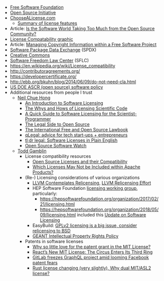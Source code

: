 <!-- licensing -->
  * [Free Software Foundation](http://fsf.org/licensing)
  * [Open Source Initiative](http://opensource.org/)
  * [ChooseALicense.com](https://choosealicense.com/)
    - [Summary of license features ](https://choosealicense.com/appendix/)
  * Article: [Is the Software World Taking Too Much from the Open Source Community?](https://arstechnica.com/information-technology/2019/10/is-the-software-world-taking-too-much-from-the-open-source-community/)
  * [License Compatability graphic](http://www.dwheeler.com/essays/floss-license-slide.html)
  * Article: [Managing Copyright Information within a Free Software Project](http://softwarefreedom.org/resources/2012/ManagingCopyrightInformation.html)
  * [Software Package Data Exchange](https://spdx.org/) (SPDX)
  * [Creative Commons](https://creativecommons.org/)
  * [Software Freedom Law Center](http://softwarefreedom.org/) (SFLC)
  * <https://en.wikipedia.org/wiki/License_compatibility>
  * <http://contributoragreements.org/>
  * <https://developercertificate.org/>
  * <http://ebb.org/bkuhn/blog/2014/06/09/do-not-need-cla.html>
  * [US DOE ASCR (open source) software policy](https://science.energy.gov/~/media/ascr/pdf/research/docs/Doe_lab_developed_software_policy.pdf)
  * Additional resources from people I trust
    - [Neil Chue Hong](https://www.software.ac.uk/about/staff/person/neil-chue-hong)
        - [An Introduction to Software Licensing](https://softwaresaved.github.io/software-licensing-workshop/#/15)
        - [The Whys and Hows of Licensing Scientific Code](http://www.astrobetter.com/blog/2014/03/10/the-whys-and-hows-of-licensing-scientific-code/)
        - [A Quick Guide to Software Licensing for the Scientist-Programmer](http://journals.plos.org/ploscompbiol/article?id=10.1371/journal.pcbi.1002598)
        - [The Legal Side to Open Source](https://opensource.guide/legal/)
        - [The International Free and Open Source Lawbook](http://ifosslawbook.org/)
        - [qLegal: advice for tech start-ups + entrepreneurs](http://www.qlegal.qmul.ac.uk/)
        - [tl;dr legal: Software Licenses in Plain English](https://tldrlegal.com/)
        - [Open Source Software Watch](https://tldrlegal.com/)
    - [Todd Gamblin](https://people.llnl.gov/gamblin2)
        - License compatibility resources
          - [Open Source Licenses and their Compatibility](https://janelia-flyem.github.io/licenses.html)
          - [Which Licenses May Not be Included within Apache Products?](https://www.apache.org/legal/resolved.html#category-x)
        - (Re-) Licensing considerations of various organizations
          - [LLVM Contemplates Relicensing](https://lwn.net/Articles/701155/), [LLVM Relicensing Effort](https://foundation.llvm.org/docs/relicensing/)
          - HEP Software Foundation [licensing working group](https://hepsoftwarefoundation.org/activities/licensing.html), particularly:
            - <https://hepsoftwarefoundation.org/organization/2017/02/21/licensing.html>
            - <https://hepsoftwarefoundation.org/organization/2018/05/09/licensing.html> included this [Update on Software Licensing](https://indico.cern.ch/event/727095/contributions/2992610/attachments/1647248/2633145/HSF_Licensing_Intro_2018-05-09.pdf)
          - EasyBuild: [GPLv2 licensing is a big issue, consider relicensing to BSD](https://github.com/easybuilders/easybuild-framework/issues/335)
          - [GEANT Intellectual Property Rights Policy](https://geant3plus.archive.geant.net/Documents/GN3_10_325GEANTIPRPolicyv1.2_30SEP11.pdf)
        - Patents in software licenses
          - [Why so little love for the patent grant in the MIT License?](https://opensource.com/article/18/3/patent-grant-mit-license)
          - [React’s New MIT License: The Circus Enters Its Third Ring](https://medium.com/@dwalsh.sdlr/reacts-new-mit-license-the-circus-enters-it-s-third-ring-2f1bf989a67f)
          - [GitLab freezes GraphQL project amid looming Facebook patent fears](https://www.theregister.co.uk/2017/09/20/gitlab_suspends_graphql_project_over_facebook_license_terms/)
          - [Rust license changing (very slightly), Why dual MIT/ASL2 license?](https://mail.mozilla.org/pipermail/rust-dev/2012-November/002664.html)
